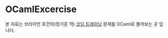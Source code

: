 # OCamlExcercise
본 자료는 브라이언 호건의(정기훈 역) [코딩 트레이닝](http://www.insightbook.co.kr/%EB%8F%84%EC%84%9C-%EB%AA%A9%EB%A1%9D/programming-insight/%EC%BD%94%EB%94%A9-%EB%8F%84%EC%9E%A5-%EC%83%88%EB%A1%9C%EC%9A%B4-%EC%96%B8%EC%96%B4%EB%A5%BC-%EB%B0%B0%EC%9A%B8-%EB%95%8C-%EB%8B%A4%EC%8B%9C-%ED%92%80%EC%96%B4%EB%B3%B4%EB%8A%94-57%EA%B0%9C) 문제를 OCaml로 풀어보는 곳 입니다.